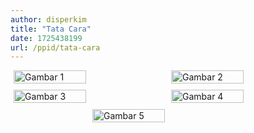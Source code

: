 ```yaml
---
author: disperkim
title: "Tata Cara"
date: 1725438199
url: /ppid/tata-cara
---
```


<div style="display: flex; flex-wrap: wrap; gap: 10px; justify-content: center;"><img src="/images/qVDgILrXbLlyx5O5QHJF.jpeg" alt="Gambar 1" style="width: 48%; height: auto;" /> <img src="/images/tzrlL2wpwBhMHlWvWEQ8.jpeg" alt="Gambar 2" style="width: 48%; height: auto;" /> <img src="/images/JC7lLHoDy7BY8PgE8Isr.jpeg" alt="Gambar 3" style="width: 48%; height: auto;" /> <img src="/images/eY8GUsD8DYKUvINe6E1B.jpeg" alt="Gambar 4" style="width: 48%; height: auto;" /> <img src="/images/CBO07b7ntWIlu3bptRPH.jpeg" alt="Gambar 5" style="width: 48%; height: auto;" /></div>

